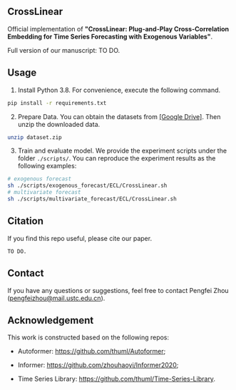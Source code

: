 ## CrossLinear

Official implementation of **"CrossLinear: Plug-and-Play Cross-Correlation Embedding for Time Series Forecasting with Exogenous Variables"**.

Full version of our manuscript: TO DO.


## Usage

1. Install Python 3.8. For convenience, execute the following command.

``` bash
pip install -r requirements.txt
```

2. Prepare Data. You can obtain the datasets from [[Google Drive]](https://drive.google.com/file/d/1flS9spmBLukmZCQcGBrNrzQ9QJW35iaX/view?usp=drive_link). Then unzip the downloaded data.

``` bash
unzip dataset.zip
```

3. Train and evaluate model. We provide the experiment scripts under the folder `./scripts/`. You can reproduce the experiment results as the following examples:

``` bash
# exogenous forecast
sh ./scripts/exogenous_forecast/ECL/CrossLinear.sh
# multivariate forecast
sh ./scripts/multivariate_forecast/ECL/CrossLinear.sh
```


## Citation

If you find this repo useful, please cite our paper.

```
TO DO.
```


## Contact

If you have any questions or suggestions, feel free to contact Pengfei Zhou (pengfeizhou@mail.ustc.edu.cn).


## Acknowledgement

This work is constructed based on the following repos:

- Autoformer: https://github.com/thuml/Autoformer;

- Informer: https://github.com/zhouhaoyi/Informer2020;

- Time Series Library: https://github.com/thuml/Time-Series-Library.